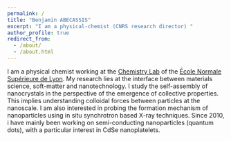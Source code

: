 ```yaml
---
permalink: /
title: "Benjamin ABECASSIS"
excerpt: "I am a physical-chemist (CNRS research director) "
author_profile: true
redirect_from:
  - /about/
  - /about.html
---
```

I am a physical chemist working at the [Chemistry Lab](http://www.ens-lyon.fr/CHIMIE) of the [École Normale Supérieure de Lyon](http://www.ens-lyon.fr). My research lies at the interface between materials science, soft-matter and nanotechnology. I study the self-assembly of nanocrystals in the perspective of the emergence of collective properties. This implies understanding colloidal forces between particles at the nanoscale. I am also interested in probing the formation mechanism of nanoparticles using in situ synchrotron based X-ray techniques. Since 2010, i have mainly been working on semi-conducting nanoparticles (quantum dots), with a particular interest in CdSe nanoplatelets.
